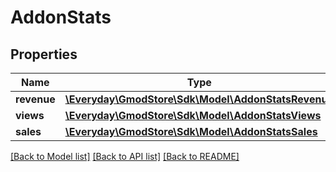 # AddonStats

## Properties
Name | Type | Description | Notes
------------ | ------------- | ------------- | -------------
**revenue** | [**\Everyday\GmodStore\Sdk\Model\AddonStatsRevenue**](AddonStatsRevenue.md) |  | [optional] 
**views** | [**\Everyday\GmodStore\Sdk\Model\AddonStatsViews**](AddonStatsViews.md) |  | [optional] 
**sales** | [**\Everyday\GmodStore\Sdk\Model\AddonStatsSales**](AddonStatsSales.md) |  | [optional] 

[[Back to Model list]](../../README.md#documentation-for-models) [[Back to API list]](../../README.md#documentation-for-api-endpoints) [[Back to README]](../../README.md)

